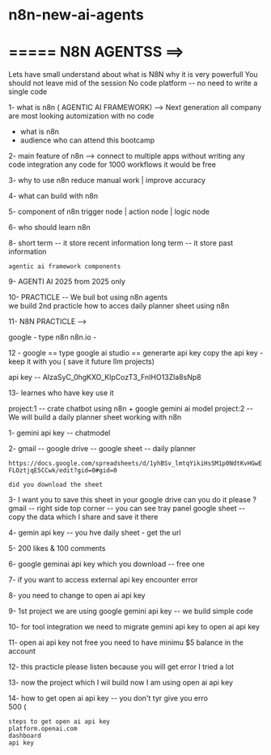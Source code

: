 # n8n-new-ai-agents

===== 
N8N AGENTSS ==>
=====

Lets have small understand about what is N8N why it is very powerfull 
You should not leave mid of the session 
No code platform -- no need to write a single code 

1- what is n8n ( AGENTIC AI FRAMEWORK) -->
Next generation all company are most looking automization with no code 
- what is n8n
- audience who can attend this bootcamp 

2- main feature of n8n --> 
   connect to multiple apps without writing any code 
   integration any code
   for 1000 workflows it would be free 

3- why to use n8n
	 reduce manual work | improve accuracy 

4- what can build with n8n

5- component of n8n 
	trigger node  | action node | logic node 

6- who should learn n8n 

8-  short term -- it store recent information 
	long term  -- it store past information 

	agentic ai framework components 

9- AGENTI AI 2025 from 2025 only 
	
10- PRACTICLE --
	We buil bot using n8n agents  
	we build 2nd practicle how to acces daily planner sheet using n8n 

11- N8N PRACTICLE -->

google - type n8n 
n8n.io -

12 - google == type google ai studio == generarte api key 
	copy the api key - keep it with you ( save it future llm projects)

api key -- AIzaSyC_0hgKXO_KlpCozT3_FnIHO13Zla8sNp8

13- learnes who have key use it 


project:1 -- crate chatbot using n8n + google gemini ai model 
project:2 -- We will build a daily planner sheet working with n8n

 
1- gemini api key -- chatmodel 

2- gmail -- google drive -- google sheet -- daily planner 

	https://docs.google.com/spreadsheets/d/1yhBSv_lmtqYikiHsSM1p0NdtKvHGwE   	FLOztjqE5CCwk/edit?gid=0#gid=0

	did you download the sheet 

3- I want you to save this sheet in your google drive 
		can you do it please ?
	gmail -- right side top corner -- you can see tray panel 
	google sheet -- copy the data which I share and save it there 

4- gemin api key -- you hve 
   daily sheet - get the url 

5- 200 likes & 100 comments 

6- google geminai api key which you download -- free one 

7- if you want to access external api key encounter error 

8- you need to change to open ai api key 

9- 1st project we are using google gemini api key -- we build simple code 

10- for tool integration we need to migrate gemini api key to open ai api key 

11- open ai api key not free you need to have minimu $5 balance in the account

12- this practicle please listen because you will get error 
		I tried a lot 

13- now the project which I wil build now I am using open ai api key 

14- how to get open ai api key -- you don't tyr give you erro 	
		500 ( 

	steps to get open ai api key 
	platform.openai.com
	dashboard
	api key 
